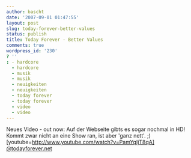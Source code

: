 ```yaml
---
author: bascht
date: '2007-09-01 01:47:55'
layout: post
slug: today-forever-better-values
status: publish
title: Today Forever - Better Values
comments: true
wordpress_id: '230'
? ''
: - hardcore
  - hardcore
  - musik
  - musik
  - neuigkeiten
  - neuigkeiten
  - today forever
  - today forever
  - video
  - video
---
```


Neues Video - out now: Auf der Webseite gibts es sogar nochmal in
HD! Kommt zwar nicht an eine Show ran, ist aber 'ganz nett'. ;)
[youtube=http://www.youtube.com/watch?v=PamYqIjT8qA]
[@todayforever.net](http://www.todayforever.net)


